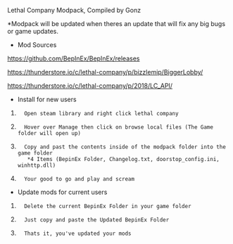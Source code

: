 Lethal Company Modpack, Compiled by Gonz

*Modpack will be updated when theres an update that will fix any big bugs or game updates.


- Mod Sources

https://github.com/BepInEx/BepInEx/releases

https://thunderstore.io/c/lethal-company/p/bizzlemip/BiggerLobby/

https://thunderstore.io/c/lethal-company/p/2018/LC_API/



- Install for new users

1)       Open steam library and right click lethal company
2)       Hover over Manage then click on browse local files (The Game folder will open up)
3)       Copy and past the contents inside of the modpack folder into the game folder
          *4 Items (BepinEx Folder, Changelog.txt, doorstop_config.ini, winhttp.dll)
4)       Your good to go and play and scream


- Update mods for current users

1)       Delete the current BepinEx Folder in your game folder
2)       Just copy and paste the Updated BepinEx Folder
3)       Thats it, you've updated your mods
